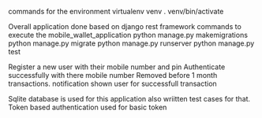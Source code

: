 commands for the environment
     virtualenv venv
     . venv/bin/activate
     
Overall application done based on django rest framework
commands to execute the mobile_wallet_application
 python manage.py makemigrations
 python manage.py migrate
 python manage.py runserver
 python manage.py test
 
Register a new user with their mobile number and pin
Authenticate successfully with there mobile number
Removed before 1 month transactions.
notification shown user for successfull transaction


Sqlite database is used for this application
also wriitten test cases for that.
Token based authentication used for basic token




 

 
